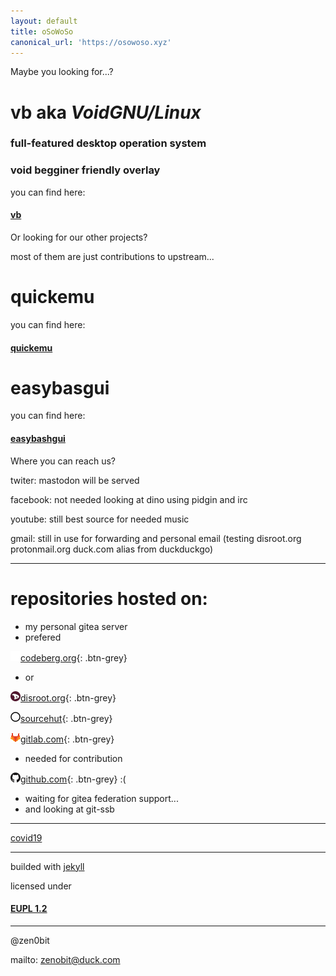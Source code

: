 ```yaml
---
layout: default
title: oSoWoSo
canonical_url: 'https://osowoso.xyz'
---
```


Maybe you looking for...?

# **vb** aka ***VoidGNU/Linux***

### full-featured desktop operation system

### void begginer friendly overlay

you can find here:

#### [vb](https://vb.osowoso.xyz)

Or looking for our other projects?

most of them are just contributions to upstream...

# quickemu

you can find here:

#### [quickemu](https://quickemu.osowoso.xyz)

# easybasgui

you can find here:

#### [easybashgui](https://easybashgui.osowoso.xyz)

Where you can reach us?

twiter: mastodon will be served

facebook: not needed looking at dino using pidgin and irc

youtube: still best source for needed music

gmail: still in use for forwarding and personal email (testing disroot.org protonmail.org duck.com alias from duckduckgo)

_____________________________

# repositories hosted on:
- my personal gitea server
- prefered

![codeberg](./assets/img/codeberg.png)[codeberg.org](https://codeberg.org/oSoWoSo){: .btn-grey}

- or

![disroot](./assets/img/disroot.png)[disroot.org](https://git.disroot.org/oSoWoSo){: .btn-grey}

![sourcehut](./assets/img/sourcehut.png)[sourcehut](https://hg.sr.ht/~osowoso){: .btn-grey}

![gitlab](./assets/img/gitlab.png)[gitlab.com](https://gitlab.com/osowoso){: .btn-grey}

- needed for contribution

![github](./assets/img/github.png)[github.com](https://github.com/oSoWoSo){: .btn-grey} :(

- waiting for gitea federation support...
- and looking at git-ssb

_____________________________

[covid19](./covid.md)

_____________________________

builded with [jekyll](https://jekyllrb.com/)

licensed under

#### [EUPL 1.2](https://joinup.ec.europa.eu/collection/eupl/eupl-text-eupl-12)

_____________________________

@zen0bit

mailto: <zenobit@duck.com>
